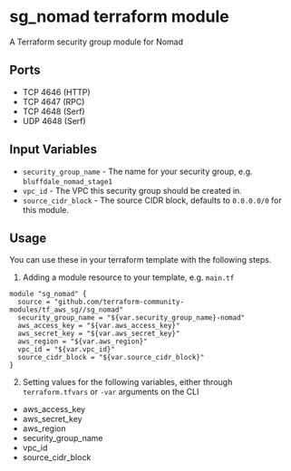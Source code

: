 sg_nomad terraform module
==============================

A Terraform security group module for Nomad


Ports
-----

- TCP 4646 (HTTP)
- TCP 4647 (RPC)
- TCP 4648 (Serf)
- UDP 4648 (Serf)

Input Variables
---------------

- `security_group_name` - The name for your security group, e.g. `bluffdale_nomad_stage1`
- `vpc_id` - The VPC this security group should be created in.
- `source_cidr_block` - The source CIDR block, defaults to `0.0.0.0/0`
   for this module.

Usage
-----

You can use these in your terraform template with the following steps.

1. Adding a module resource to your template, e.g. `main.tf`

```
module "sg_nomad" {
  source = "github.com/terraform-community-modules/tf_aws_sg//sg_nomad"
  security_group_name = "${var.security_group_name}-nomad"
  aws_access_key = "${var.aws_access_key}"
  aws_secret_key = "${var.aws_secret_key}"
  aws_region = "${var.aws_region}"
  vpc_id = "${var.vpc_id}"
  source_cidr_block = "${var.source_cidr_block}"
}
```

2. Setting values for the following variables, either through `terraform.tfvars` or `-var` arguments on the CLI

- aws_access_key
- aws_secret_key
- aws_region
- security_group_name
- vpc_id
- source_cidr_block
